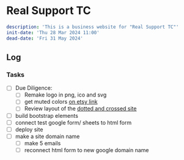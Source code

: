 # Real Support TC

```yaml
description: 'This is a business website for "Real Support TC"'
init-date: 'Thu 28 Mar 2024 11:00'
dead-date: 'Fri 31 May 2024'
```

## Log

### Tasks

- [ ] Due Diligence:
    - [ ] Remake logo in png, ico and svg
    - [ ] get muted colors [on etsy link](https://www.etsy.com/listing/1698140007/transaction-coordinator-rack-card-canva?ga_order=most_relevant&ga_search_type=all&ga_view_type=gallery&ga_search_query=transaction+coordinator&ref=sr_gallery-1-2&sts=1&dd=1&content_source=95126a267a548d585ebbfd0fb9d14a82a030e074%253A1698140007&search_preloaded_img=1&organic_search_click=1)
    - [ ] Review layout of the [dotted and crossed site](https://www.dottedandcrossed.net/)
- [ ] build bootstrap elements
- [ ] connect test google form/ sheets to html form
- [ ] deploy site
- [ ] make a site domain name
    - [ ] make 5 emails
    - [ ] reconnect html form to new google domain name
